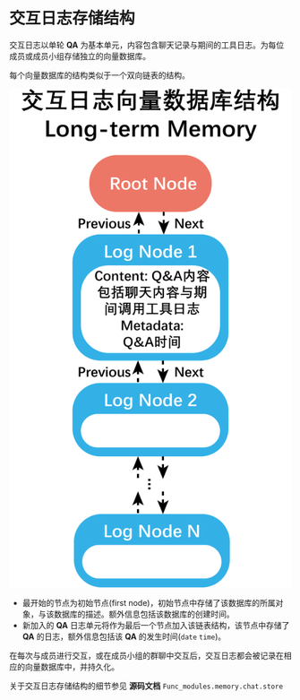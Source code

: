 # 交互日志存储结构

交互日志以单轮 **QA** 为基本单元，内容包含聊天记录与期间的工具日志。为每位成员或成员小组存储独立的向量数据库。

每个向量数据库的结构类似于一个双向链表的结构。

![交互日志存储结构](./images/chatlog_structure.png)

- 最开始的节点为初始节点(first node)，初始节点中存储了该数据库的所属对象，与该数据库的描述。额外信息包括该数据库的创建时间。
- 新加入的 **QA** 日志单元将作为最后一个节点加入该链表结构，该节点中存储了 **QA** 的日志，额外信息包括该 **QA** 的发生时间(`date` `time`)。

在每次与成员进行交互，或在成员小组的群聊中交互后，交互日志都会被记录在相应的向量数据库中，并持久化。

关于交互日志存储结构的细节参见 **源码文档** `Func_modules.memory.chat.store`